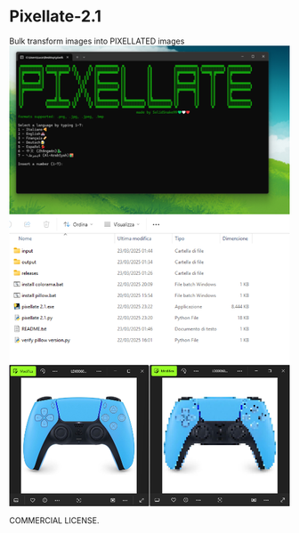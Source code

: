 # Pixellate-2.1
Bulk transform images into PIXELLATED images
![Alt text](preview.png)
![Alt text](preview2.png)
![Alt text](preview3.png)

COMMERCIAL LICENSE.
